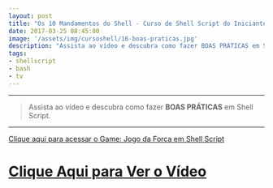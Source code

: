 ```yaml
---
layout: post
title: "Os 10 Mandamentos do Shell - Curso de Shell Script do Iniciante ao Avançado"
date: 2017-03-25 08:45:00
image: '/assets/img/cursoshell/16-boas-praticas.jpg'
description: "Assista ao vídeo e descubra como fazer BOAS PRÁTICAS em Shell Script."
tags:
- shellscript
- bash
- tv
---
```


***

> Assista ao vídeo e descubra como fazer __BOAS PRÁTICAS__ em Shell Script.

***

[Clique aqui para acessar o Game: Jogo da Forca em Shell Script](http://terminalroot.com.br/2015/08/jogo-da-forca-em-shell-script.html)


# [Clique Aqui para Ver o Vídeo](https://www.youtube.com/watch?v=2MK3CNBAAio)


<script async src="https://pagead2.googlesyndication.com/pagead/js/adsbygoogle.js"></script>

<!-- Informat -->
<ins class="adsbygoogle"
 style="display:block"
 data-ad-client="ca-pub-2838251107855362"
 data-ad-slot="2327980059"
 data-ad-format="auto"
 data-full-width-responsive="true"></ins>

<script>
(adsbygoogle = window.adsbygoogle || []).push({});
</script>

